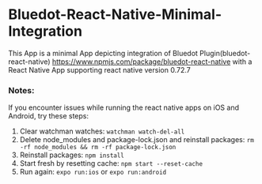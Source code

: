 # Bluedot-React-Native-Minimal-Integration

This App is a minimal App depicting integration of Bluedot Plugin(bluedot-react-native) https://www.npmjs.com/package/bluedot-react-native with a React Native App supporting react native version 0.72.7

### Notes:

If you encounter issues while running the react native apps on iOS and Android, try these steps:

1. Clear watchman watches: `watchman watch-del-all`
2. Delete node_modules and package-lock.json and reinstall packages: `rm -rf node_modules && rm -rf package-lock.json`
3. Reinstall packages: `npm install`
4. Start fresh by resetting cache: `npm start --reset-cache`
5. Run again: `expo run:ios` or `expo run:android`
